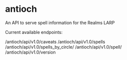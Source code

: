 # antioch
An API to serve spell information for the Realms LARP

Current available endpoints:

/antioch/api/v1.0/caveats
/antioch/api/v1.0/spells
/antioch/api/v1.0/spells_by_circle/
/antioch/api/v1.0/spell/
/antioch/api/v1.0/version
